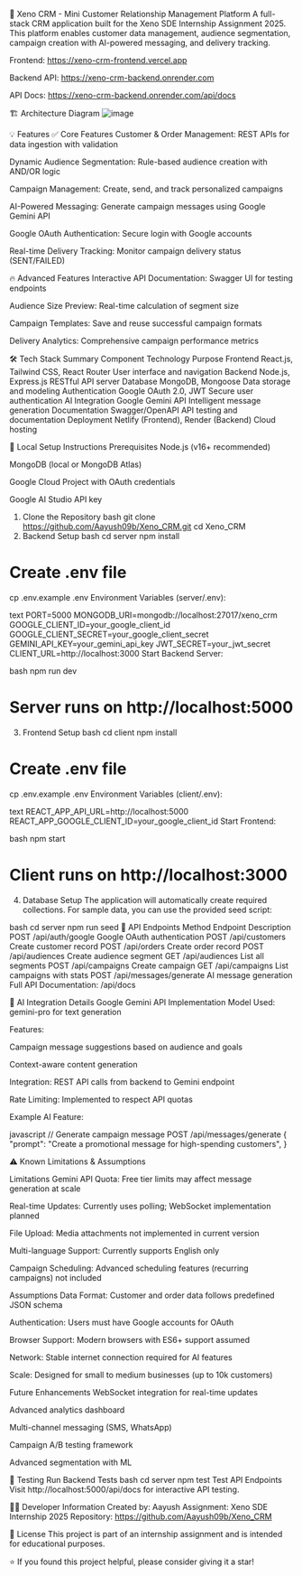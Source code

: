 🚀 Xeno CRM - Mini Customer Relationship Management Platform
A full-stack CRM application built for the Xeno SDE Internship Assignment 2025. This platform enables customer data management, audience segmentation, campaign creation with AI-powered messaging, and delivery tracking.

Frontend: https://xeno-crm-frontend.vercel.app

Backend API: https://xeno-crm-backend.onrender.com

API Docs: https://xeno-crm-backend.onrender.com/api/docs


🏗️ Architecture Diagram
![image](https://github.com/user-attachments/assets/c572b21d-0deb-4fe6-97f8-3e0c63d3c7a9)



💡 Features
✅ Core Features
Customer & Order Management: REST APIs for data ingestion with validation

Dynamic Audience Segmentation: Rule-based audience creation with AND/OR logic

Campaign Management: Create, send, and track personalized campaigns

AI-Powered Messaging: Generate campaign messages using Google Gemini API

Google OAuth Authentication: Secure login with Google accounts

Real-time Delivery Tracking: Monitor campaign delivery status (SENT/FAILED)


🔥 Advanced Features
Interactive API Documentation: Swagger UI for testing endpoints

Audience Size Preview: Real-time calculation of segment size

Campaign Templates: Save and reuse successful campaign formats

Delivery Analytics: Comprehensive campaign performance metrics



🛠️ Tech Stack Summary
Component	Technology	Purpose
Frontend	React.js, Tailwind CSS, React Router	User interface and navigation
Backend	Node.js, Express.js	RESTful API server
Database	MongoDB, Mongoose	Data storage and modeling
Authentication	Google OAuth 2.0, JWT	Secure user authentication
AI Integration	Google Gemini API	Intelligent message generation
Documentation	Swagger/OpenAPI	API testing and documentation
Deployment	Netlify (Frontend), Render (Backend)	Cloud hosting



🚀 Local Setup Instructions
Prerequisites
Node.js (v16+ recommended)

MongoDB (local or MongoDB Atlas)

Google Cloud Project with OAuth credentials

Google AI Studio API key

1. Clone the Repository
bash
git clone https://github.com/Aayush09b/Xeno_CRM.git
cd Xeno_CRM
2. Backend Setup
bash
cd server
npm install

# Create .env file
cp .env.example .env
Environment Variables (server/.env):

text
PORT=5000
MONGODB_URI=mongodb://localhost:27017/xeno_crm
GOOGLE_CLIENT_ID=your_google_client_id
GOOGLE_CLIENT_SECRET=your_google_client_secret
GEMINI_API_KEY=your_gemini_api_key
JWT_SECRET=your_jwt_secret
CLIENT_URL=http://localhost:3000
Start Backend Server:

bash
npm run dev
# Server runs on http://localhost:5000
3. Frontend Setup
bash
cd client
npm install

# Create .env file
cp .env.example .env
Environment Variables (client/.env):

text
REACT_APP_API_URL=http://localhost:5000
REACT_APP_GOOGLE_CLIENT_ID=your_google_client_id
Start Frontend:

bash
npm start
# Client runs on http://localhost:3000
4. Database Setup
The application will automatically create required collections. For sample data, you can use the provided seed script:

bash
cd server
npm run seed
📡 API Endpoints
Method	Endpoint	Description
POST	/api/auth/google	Google OAuth authentication
POST	/api/customers	Create customer record
POST	/api/orders	Create order record
POST	/api/audiences	Create audience segment
GET	/api/audiences	List all segments
POST	/api/campaigns	Create campaign
GET	/api/campaigns	List campaigns with stats
POST	/api/messages/generate	AI message generation
Full API Documentation: /api/docs

🤖 AI Integration Details
Google Gemini API Implementation
Model Used: gemini-pro for text generation

Features:

Campaign message suggestions based on audience and goals

Context-aware content generation

Integration: REST API calls from backend to Gemini endpoint

Rate Limiting: Implemented to respect API quotas

Example AI Feature:

javascript
// Generate campaign message
POST /api/messages/generate
{
  "prompt": "Create a promotional message for high-spending customers",
}



⚠️ Known Limitations & Assumptions

Limitations
Gemini API Quota: Free tier limits may affect message generation at scale

Real-time Updates: Currently uses polling; WebSocket implementation planned

File Upload: Media attachments not implemented in current version

Multi-language Support: Currently supports English only

Campaign Scheduling: Advanced scheduling features (recurring campaigns) not included


Assumptions
Data Format: Customer and order data follows predefined JSON schema

Authentication: Users must have Google accounts for OAuth

Browser Support: Modern browsers with ES6+ support assumed

Network: Stable internet connection required for AI features

Scale: Designed for small to medium businesses (up to 10k customers)


Future Enhancements
 WebSocket integration for real-time updates

 Advanced analytics dashboard

 Multi-channel messaging (SMS, WhatsApp)

 Campaign A/B testing framework

 Advanced segmentation with ML



🧪 Testing
Run Backend Tests
bash
cd server
npm test
Test API Endpoints
Visit http://localhost:5000/api/docs for interactive API testing.


👨‍💻 Developer Information
Created by: Aayush
Assignment: Xeno SDE Internship 2025
Repository: https://github.com/Aayush09b/Xeno_CRM

📄 License
This project is part of an internship assignment and is intended for educational purposes.

⭐ If you found this project helpful, please consider giving it a star!
